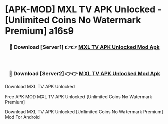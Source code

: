 # [APK-MOD] MXL TV APK Unlocked - [Unlimited Coins No Watermark Premium] a16s9



<div align="center">
<h3>🔴 Download [Server1] 👉👉 <a href="https://momento.my/?title=MXL_TV_APK_Unlocked">MXL TV APK Unlocked Mod Apk</a></h3><br>

<h3>🔴 Download [Server2] 👉👉 <a href="https://momento.my/?title=MXL_TV_APK_Unlocked">MXL TV APK Unlocked Mod Apk</a></h3>
</div>



Download MXL TV APK Unlocked 

Free APK MOD MXL TV APK Unlocked [Unlimited Coins No Watermark Premium]

Download MXL TV APK Unlocked [Unlimited Coins No Watermark Premium] Mod For Android
